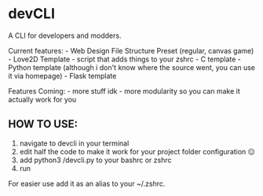# devCLI
 A CLI for developers and modders.

Current features:
    - Web Design File Structure Preset (regular, canvas game)
    - Love2D Template
    - script that adds things to your zshrc
    - C template
    - Python template (although i don't know where the source went, you can use it via homepage)
    - Flask template

Features Coming:
    - more stuff idk
    - more modularity so you can make it actually work for you
    
## HOW TO USE:
1. navigate to devcli in your terminal
2. edit half the code to make it work for your project folder configuration 😑
3. add python3 <path to devcli>/devcli.py to your bashrc or zshrc
4. run

For easier use add it as an alias to your ~/.zshrc.
